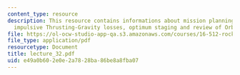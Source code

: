```yaml
---
content_type: resource
description: This resource contains informations about mission planning and staging,
  impulsive Thrusting-Gravity losses, optimum staging and review of Orbital Dynamics.
file: https://ol-ocw-studio-app-qa.s3.amazonaws.com/courses/16-512-rocket-propulsion-fall-2005/e49a0b602e0e2a7828ba86be8a8fba07_lecture_32.pdf
file_type: application/pdf
resourcetype: Document
title: lecture_32.pdf
uid: e49a0b60-2e0e-2a78-28ba-86be8a8fba07
---
```

